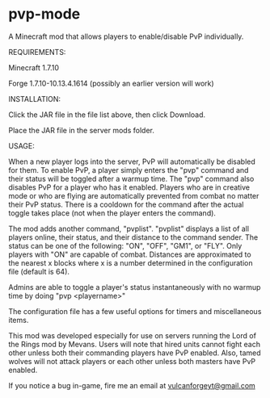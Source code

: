 # pvp-mode
A Minecraft mod that allows players to enable/disable PvP individually.

REQUIREMENTS:

Minecraft 1.7.10

Forge 1.7.10-10.13.4.1614 (possibly an earlier version will work)

INSTALLATION:

Click the JAR file in the file list above, then click Download.

Place the JAR file in the server mods folder.

USAGE:

When a new player logs into the server, PvP will automatically be disabled for them. To enable PvP, a player simply enters the "pvp"
command and their status will be toggled after a warmup time. The "pvp" command also disables PvP for a player who has it enabled.
Players who are in creative mode or who are flying are automatically prevented from combat no matter their PvP status.
There is a cooldown for the command after the actual toggle takes place (not when the player enters the command).

The mod adds another command, "pvplist". "pvplist" displays a list of all players online, their status, and their distance to the
command sender. The status can be one of the following: "ON", "OFF", "GM1", or "FLY". Only players with "ON" are capable of combat.
Distances are approximated to the nearest x blocks where x is a number determined in the configuration file (default is 64).

Admins are able to toggle a player's status instantaneously with no warmup time by doing "pvp \<playername>"

The configuration file has a few useful options for timers and miscellaneous items.

This mod was developed especially for use on servers running the Lord of the Rings mod by Mevans. Users will note that hired units cannot fight each other unless both their commanding players have PvP enabled. Also, tamed wolves will not attack players or each other unless both masters have PvP enabled.

If you notice a bug in-game, fire me an email at vulcanforgeyt@gmail.com
